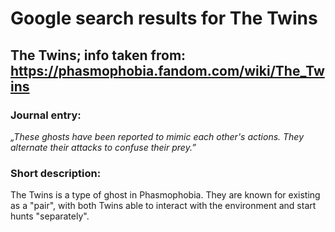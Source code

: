 # Google search results for The Twins
## The Twins; info taken from: https://phasmophobia.fandom.com/wiki/The_Twins
### Journal entry:
*„These ghosts have been reported to mimic each other's actions. They alternate their attacks to confuse their prey.”*

### Short description:
The Twins is a type of ghost in Phasmophobia. They are known for existing as a "pair", with both Twins able to interact with the environment and start hunts "separately".